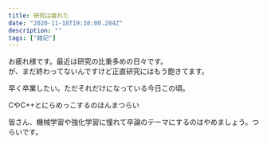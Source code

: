 ```yaml
---
title: 研究は疲れた
date: "2020-11-18T19:38:00.284Z"
description: ""
tags: ["雑記"]
---
```


お疲れ様です。最近は研究の比重多めの日々です。  
が、まだ終わってないんですけど正直研究にはもう飽きてます。

早く卒業したい。ただそれだけになっている今日この頃。

CやC++とにらめっこするのほんまつらい

皆さん、機械学習や強化学習に憧れて卒論のテーマにするのはやめましょう。つらいです。
